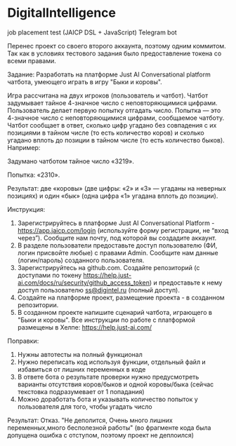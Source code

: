 # DigitalIntelligence
job placement test (JAICP DSL + JavaScript) Telegram bot

Перенес проект со своего второго аккаунта, поэтому одним коммитом. Так как в условиях тестового задания было предоставление токена со всеми правами.

Задание:
Разработать на платформе Just AI Conversational platform чатбота, умеющего играть в игру "Быки и коровы".

Игра рассчитана на двух игроков (пользователь и чатбот). Чатбот задумывает тайное 4-значное число с неповторяющимися цифрами. Пользователь делает первую попытку отгадать число. Попытка — это 4-значное число с неповторяющимися цифрами, сообщаемое чатботу. Чатбот сообщает в ответ, сколько цифр угадано без совпадения с их позициями в тайном числе (то есть количество коров) и сколько угадано вплоть до позиции в тайном числе (то есть количество быков). Например:

Задумано чатботом тайное число «3219».

Попытка: «2310».

Результат: две «коровы» (две цифры: «2» и «3» — угаданы на неверных позициях) и один «бык» (одна цифра «1» угадана вплоть до позиции).

Инструкция:
1. Зарегистрируйтесь в платформе Just AI Conversational Platform - https://app.jaicp.com/login (используйте форму регистрации, не “вход через”).
Сообщите нам почту, под которой вы создадите аккаунт.
2. В разделе пользователи предоставьте доступ пользователю (ФИ, логин присвойте любые) с правами Admin.
Сообщите нам данные (логин/пароль) созданного пользователя.
3. Зарегистрируйтесь на github.com. Создайте репозиторий (c доступами по токену https://help.just-ai.com/docs/ru/security/github_access_token) и предоставьте к нему доступ пользователю ss@digintel.ru (полный доступ).
4. Создайте на платформе проект, размещение проекта - в созданном репозитории.
5. В созданном проекте напишите сценарий чатбота, играющего в "Быки и коровы".
Все инструкции по работе с платформой размещены в Хелпе: https://help.just-ai.com/

Поправки:
1. Нужны автотесты на полный функционал
2. Нужно переписать код используя функции, отдельный файл и избавиться от лишних переменных в коде
3. В ответе бота о результате проверки нужно предусмотреть варианты отсутствия коров/быков и одной коровы/быка (сейчас текстовка подразумевает от 1 попадания)
4. Можно доработать бота и указывать количество попыток у пользователя для того, чтобы угадать число

Результат: Отказ.
"Не деполится, Очень много лишних переменных,много бесполезной работы"
(во фрагменте кода была допущена ошибка с отступом, поэтому проект не деплоился)
